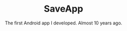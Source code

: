 ---
title: SaveApp
subtitle: The first Android app I developed. Almost 10 years ago.
image: "../imgs/SaveApp.jpg"
link: https://play.google.com/store/apps/details?id=com.smf.LernCoachies&hl=en'
buttonTitle: VISIT PLAY STORE
priority: 1
badges: [android]
categories: [projects]
--- 